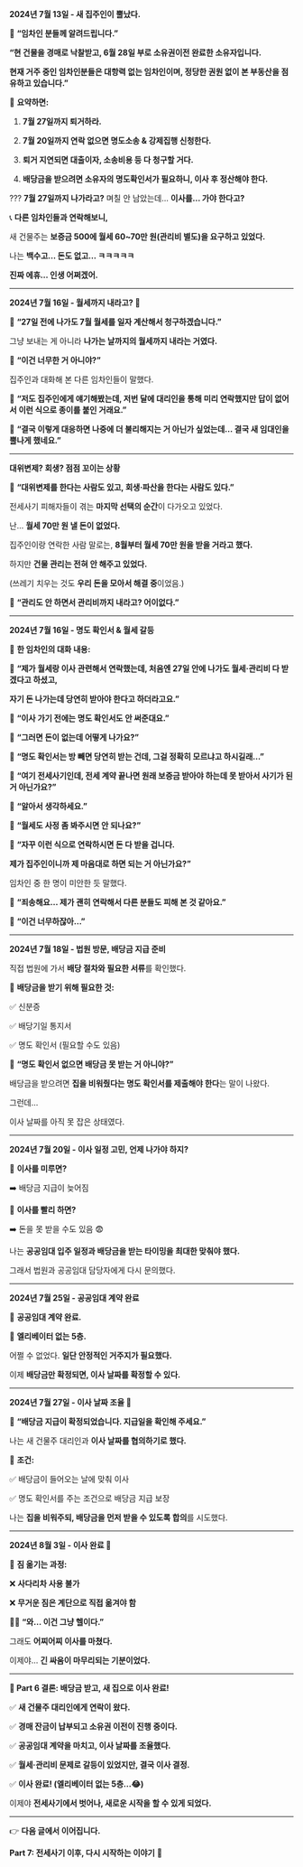 **2024년 7월 13일 - 새 집주인이 뿔났다.**

  

📩 **“임차인 분들께 알려드립니다.”**

  

**“현 건물을 경매로 낙찰받고, 6월 28일 부로 소유권이전 완료한 소유자입니다.**

**현재 거주 중인 임차인분들은 대항력 없는 임차인이며, 정당한 권원 없이 본 부동산을 점유하고 있습니다.”**

  

📌 **요약하면:**

1. **7월 27일까지 퇴거하라.**

2. **7월 20일까지 연락 없으면 명도소송 & 강제집행 신청한다.**

3. **퇴거 지연되면 대출이자, 소송비용 등 다 청구할 거다.**

4. **배당금을 받으려면 소유자의 명도확인서가 필요하니, 이사 후 정산해야 한다.**

  

??? **7월 27일까지 나가라고?** 며칠 안 남았는데… **이사를… 가야 한다고?**

  

📞 **다른 임차인들과 연락해보니,**

새 건물주는 **보증금 500에 월세 60~70만 원(관리비 별도)을 요구하고 있었다.**

  

나는 **백수고… 돈도 없고… ㅋㅋㅋㅋㅋ**

**진짜 에휴… 인생 어쩌겠어.**

---

**2024년 7월 16일 - 월세까지 내라고? 🤯**

  

📩 **“27일 전에 나가도 7월 월세를 일자 계산해서 청구하겠습니다.”**

  

그냥 보내는 게 아니라 **나가는 날까지의 월세까지 내라는 거였다.**

  

📌 **“이건 너무한 거 아니야?”**

  

집주인과 대화해 본 다른 임차인들이 말했다.

  

💬 **“저도 집주인에게 얘기해봤는데, 저번 달에 대리인을 통해 미리 연락했지만 답이 없어서 이런 식으로 종이를 붙인 거래요.”**

  

💬 **“결국 이렇게 대응하면 나중에 더 불리해지는 거 아닌가 싶었는데… 결국 새 임대인을 뿔나게 했네요.”**

---

**대위변제? 회생? 점점 꼬이는 상황**

  

📌 **“대위변제를 한다는 사람도 있고, 회생·파산을 한다는 사람도 있다.”**

  

전세사기 피해자들이 겪는 **마지막 선택의 순간**이 다가오고 있었다.

  

난… **월세 70만 원 낼 돈이 없었다.**

  

집주인이랑 연락한 사람 말로는, **8월부터 월세 70만 원을 받을 거라고 했다.**

하지만 **건물 관리는 전혀 안 해주고 있었다.**

(쓰레기 치우는 것도 **우리 돈을 모아서 해결 중**이었음.)

  

📌 **“관리도 안 하면서 관리비까지 내라고? 어이없다.”**

---

**2024년 7월 16일 - 명도 확인서 & 월세 갈등**

  

📌 **한 임차인의 대화 내용:**

  

💬 **“제가 월세랑 이사 관련해서 연락했는데, 처음엔 27일 안에 나가도 월세·관리비 다 받겠다고 하셨고,**

**자기 돈 나가는데 당연히 받아야 한다고 하더라고요.”**

  

💬 **“이사 가기 전에는 명도 확인서도 안 써준대요.”**

  

📌 **“그러면 돈이 없는데 어떻게 나가요?”**

  

💬 **“명도 확인서는 방 빼면 당연히 받는 건데, 그걸 정확히 모르냐고 하시길래…”**

  

📌 **“여기 전세사기인데, 전세 계약 끝나면 원래 보증금 받아야 하는데 못 받아서 사기가 된 거 아닌가요?”**

  

💬 **“알아서 생각하세요.”**

  

📌 **“월세도 사정 좀 봐주시면 안 되나요?”**

  

💬 **“자꾸 이런 식으로 연락하시면 돈 다 받을 겁니다.**

**제가 집주인이니까 제 마음대로 하면 되는 거 아닌가요?”**

  

임차인 중 한 명이 미안한 듯 말했다.

  

💬 **“죄송해요… 제가 괜히 연락해서 다른 분들도 피해 본 것 같아요.”**

  

📌 **“이건 너무하잖아…”**

---

**2024년 7월 18일 - 법원 방문, 배당금 지급 준비**

  

직접 법원에 가서 **배당 절차와 필요한 서류**를 확인했다.

  

📝 **배당금을 받기 위해 필요한 것:**

✅ 신분증

✅ 배당기일 통지서

✅ 명도 확인서 (필요할 수도 있음)

  

📌 **“명도 확인서 없으면 배당금 못 받는 거 아니야?”**

배당금을 받으려면 **집을 비워줬다는 명도 확인서를 제출해야 한다**는 말이 나왔다.

  

그런데…

이사 날짜를 아직 못 잡은 상태였다.

---

**2024년 7월 20일 - 이사 일정 고민, 언제 나가야 하지?**

  

📌 **이사를 미루면?**

➡️ 배당금 지급이 늦어짐

  

📌 **이사를 빨리 하면?**

➡️ 돈을 못 받을 수도 있음 😨

  

나는 **공공임대 입주 일정과 배당금을 받는 타이밍을 최대한 맞춰야 했다.**

그래서 법원과 공공임대 담당자에게 다시 문의했다.

---

**2024년 7월 25일 - 공공임대 계약 완료**

  

📌 **공공임대 계약 완료.**

🚪 **엘리베이터 없는 5층.**

  

어쩔 수 없었다. **일단 안정적인 거주지가 필요했다.**

이제 **배당금만 확정되면, 이사 날짜를 확정할 수 있다.**

---

**2024년 7월 27일 - 이사 날짜 조율 🚛**

  

📩 **“배당금 지급이 확정되었습니다. 지급일을 확인해 주세요.”**

  

나는 새 건물주 대리인과 **이사 날짜를 협의하기로 했다.**

  

📌 **조건:**

✅ 배당금이 들어오는 날에 맞춰 이사

✅ 명도 확인서를 주는 조건으로 배당금 지급 보장

  

나는 **집을 비워주되, 배당금을 먼저 받을 수 있도록 합의**를 시도했다.

---

**2024년 8월 3일 - 이사 완료 🎉**

  

🚛 **짐 옮기는 과정:**

❌ **사다리차 사용 불가**

❌ **무거운 짐은 계단으로 직접 옮겨야 함**

😵‍💫 **“와… 이건 그냥 헬이다.”**

  

그래도 **어찌어찌 이사를 마쳤다.**

  

이제야… **긴 싸움이 마무리되는 기분이었다.**

---

**📌 Part 6 결론: 배당금 받고, 새 집으로 이사 완료!**

  

✅ **새 건물주 대리인에게 연락이 왔다.**

✅ **경매 잔금이 납부되고 소유권 이전이 진행 중이다.**

✅ **공공임대 계약을 마치고, 이사 날짜를 조율했다.**

✅ **월세·관리비 문제로 갈등이 있었지만, 결국 이사 결정.**

✅ **이사 완료! (엘리베이터 없는 5층…😂)**

  

이제야 **전세사기에서 벗어나, 새로운 시작을 할 수 있게 되었다.**

---

👉 **다음 글에서 이어집니다.**

**Part 7: 전세사기 이후, 다시 시작하는 이야기** 🚀
